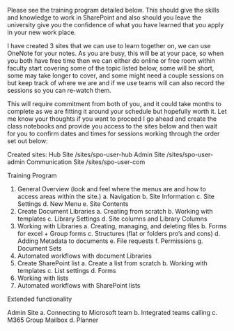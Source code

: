 Please see the training program detailed below.  This should give the skills and knowledge to work in SharePoint and also should you leave the university give you the confidence of what you have learned that you apply in your new work place.

I have created 3 sites that we can use to learn together on, we can use OneNote for your notes.  As you are busy, this will be at your pace, so when you both have free time then we can either do online or free room within faculty start covering some of the topic listed below, some will be short, some may take longer to cover, and some might need a couple sessions on but keep track of where we are and if we use teams will can also record the sessions so you can re-watch them.

This will require commitment from both of you, and it could take months to complete as we are fitting it around your schedule but hopefully worth it.  Let me know your thoughts if you want to proceed I go ahead and create the class notebooks and provide you access to the sites below and then wait for you to confirm dates and times for sessions working through the order set out below:

Created sites:
Hub Site                                           /sites/spo-user-hub
Admin Site                                       /sites/spo-user-admin
Communication Site                 /sites/spo-user-com


Training Program

1.	General Overview (look and feel where the menus are and how to access areas within the site.)
  a.	Navigation
  b.	Site Information
  c.	Site Settings 
  d.	New Menu
  e.	Site Contents
2.	Create Document Libraries
  a.	Creating from scratch
  b.	Working with templates
  c.	Library Settings
  d.	Site columns and Library Columns
3.	Working with Libraries
  a.	Creating, managing, and deleting files
  b.	Forms for excel + Group forms
  c.	Structures (flat or folders pro’s and cons)
  d.	Adding Metadata to documents
  e.	File requests
  f.	Permissions
  g.	Document Sets
4.	Automated workflows with document Libraries
5.	Create SharePoint list
  a.	Create a list from scratch
  b.	Working with templates
  c.	List settings
  d.	Forms
6.	Working with lists
7.	Automated workflows with SharePoint lists

Extended functionality

Admin Site
a.	Connecting to Microsoft team
b.	Integrated teams calling
c.	M365 Group Mailbox
d.	Planner
